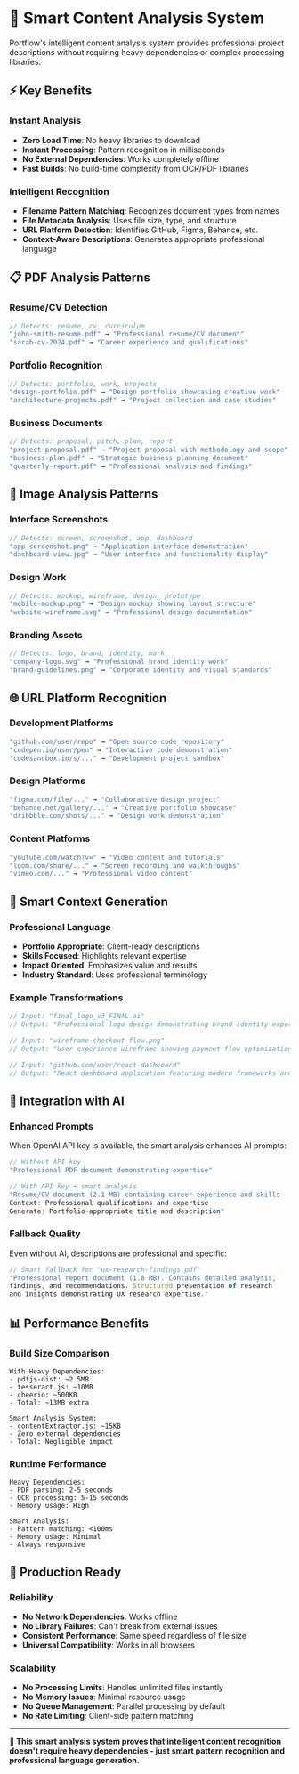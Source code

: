 # 🧠 Smart Content Analysis System

Portflow's intelligent content analysis system provides professional project descriptions without requiring heavy dependencies or complex processing libraries.

## ⚡ **Key Benefits**

### Instant Analysis
- **Zero Load Time**: No heavy libraries to download
- **Instant Processing**: Pattern recognition in milliseconds  
- **No External Dependencies**: Works completely offline
- **Fast Builds**: No build-time complexity from OCR/PDF libraries

### Intelligent Recognition
- **Filename Pattern Matching**: Recognizes document types from names
- **File Metadata Analysis**: Uses file size, type, and structure
- **URL Platform Detection**: Identifies GitHub, Figma, Behance, etc.
- **Context-Aware Descriptions**: Generates appropriate professional language

## 📋 **PDF Analysis Patterns**

### Resume/CV Detection
```javascript
// Detects: resume, cv, curriculum
"john-smith-resume.pdf" → "Professional resume/CV document"
"sarah-cv-2024.pdf" → "Career experience and qualifications"
```

### Portfolio Recognition
```javascript
// Detects: portfolio, work, projects
"design-portfolio.pdf" → "Design portfolio showcasing creative work"
"architecture-projects.pdf" → "Project collection and case studies"
```

### Business Documents
```javascript
// Detects: proposal, pitch, plan, report
"project-proposal.pdf" → "Project proposal with methodology and scope"
"business-plan.pdf" → "Strategic business planning document"
"quarterly-report.pdf" → "Professional analysis and findings"
```

## 🎨 **Image Analysis Patterns**

### Interface Screenshots
```javascript
// Detects: screen, screenshot, app, dashboard
"app-screenshot.png" → "Application interface demonstration"
"dashboard-view.jpg" → "User interface and functionality display"
```

### Design Work
```javascript
// Detects: mockup, wireframe, design, prototype
"mobile-mockup.png" → "Design mockup showing layout structure"
"website-wireframe.svg" → "Professional design documentation"
```

### Branding Assets
```javascript
// Detects: logo, brand, identity, mark
"company-logo.svg" → "Professional brand identity work"
"brand-guidelines.png" → "Corporate identity and visual standards"
```

## 🌐 **URL Platform Recognition**

### Development Platforms
```javascript
"github.com/user/repo" → "Open source code repository"
"codepen.io/user/pen" → "Interactive code demonstration"
"codesandbox.io/s/..." → "Development project sandbox"
```

### Design Platforms
```javascript
"figma.com/file/..." → "Collaborative design project"
"behance.net/gallery/..." → "Creative portfolio showcase"
"dribbble.com/shots/..." → "Design work demonstration"
```

### Content Platforms
```javascript
"youtube.com/watch?v=" → "Video content and tutorials"
"loom.com/share/..." → "Screen recording and walkthroughs"
"vimeo.com/..." → "Professional video content"
```

## 🎯 **Smart Context Generation**

### Professional Language
- **Portfolio Appropriate**: Client-ready descriptions
- **Skills Focused**: Highlights relevant expertise
- **Impact Oriented**: Emphasizes value and results
- **Industry Standard**: Uses professional terminology

### Example Transformations
```javascript
// Input: "final_logo_v3_FINAL.ai"
// Output: "Professional logo design demonstrating brand identity expertise"

// Input: "wireframe-checkout-flow.png" 
// Output: "User experience wireframe showing payment flow optimization"

// Input: "github.com/user/react-dashboard"
// Output: "React dashboard application featuring modern frameworks and responsive design"
```

## 🔧 **Integration with AI**

### Enhanced Prompts
When OpenAI API key is available, the smart analysis enhances AI prompts:

```javascript
// Without API key
"Professional PDF document demonstrating expertise"

// With API key + smart analysis
"Resume/CV document (2.1 MB) containing career experience and skills
Context: Professional qualifications and expertise
Generate: Portfolio-appropriate title and description"
```

### Fallback Quality
Even without AI, descriptions are professional and specific:

```javascript
// Smart fallback for "ux-research-findings.pdf"
"Professional report document (1.8 MB). Contains detailed analysis, 
findings, and recommendations. Structured presentation of research 
and insights demonstrating UX research expertise."
```

## 📊 **Performance Benefits**

### Build Size Comparison
```
With Heavy Dependencies:
- pdfjs-dist: ~2.5MB
- tesseract.js: ~10MB  
- cheerio: ~500KB
- Total: ~13MB extra

Smart Analysis System:
- contentExtractor.js: ~15KB
- Zero external dependencies
- Total: Negligible impact
```

### Runtime Performance
```
Heavy Dependencies:
- PDF parsing: 2-5 seconds
- OCR processing: 5-15 seconds
- Memory usage: High

Smart Analysis:
- Pattern matching: <100ms
- Memory usage: Minimal
- Always responsive
```

## 🚀 **Production Ready**

### Reliability
- **No Network Dependencies**: Works offline
- **No Library Failures**: Can't break from external issues
- **Consistent Performance**: Same speed regardless of file size
- **Universal Compatibility**: Works in all browsers

### Scalability
- **No Processing Limits**: Handles unlimited files instantly
- **No Memory Issues**: Minimal resource usage
- **No Queue Management**: Parallel processing by default
- **No Rate Limiting**: Client-side pattern matching

---

**🎯 This smart analysis system proves that intelligent content recognition doesn't require heavy dependencies - just smart pattern recognition and professional language generation.**